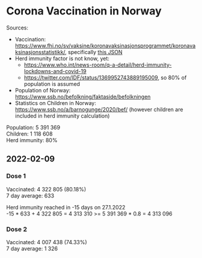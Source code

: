 # Corona Vaccination in Norway

Sources:

- Vaccination: <https://www.fhi.no/sv/vaksine/koronavaksinasjonsprogrammet/koronavaksinasjonsstatistikk/>, specifically [this JSON](https://www.fhi.no/api/chartdata/api/99119)
- Herd immunity factor is not know, yet:
  - <https://www.who.int/news-room/q-a-detail/herd-immunity-lockdowns-and-covid-19>
  - <https://twitter.com/IDF/status/1369952743889195009>, so 80% of population is assumed
- Population of Norway: <https://www.ssb.no/befolkning/faktaside/befolkningen>
- Statistics on Children in Norway: https://www.ssb.no/a/barnogunge/2020/bef/ (however children are included in herd immunity calculation)

Population: 5 391 369  
Children: 1 118 608  
Herd immunity: 80%  

## 2022-02-09

### Dose 1

Vaccinated: 4 322 805 (80.18%)  
7 day average: 633

Herd immunity reached in -15 days on 27.1.2022  
-15 * 633 + 4 322 805 = 4 313 310 >= 5 391 369 * 0.8 = 4 313 096

### Dose 2

Vaccinated: 4 007 438 (74.33%)  
7 day average: 1 326

